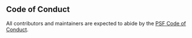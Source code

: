 ## Code of Conduct

All contributors and maintainers are expected to abide by the
[PSF Code of Conduct](https://policies.python.org/python.org/code-of-conduct/).
